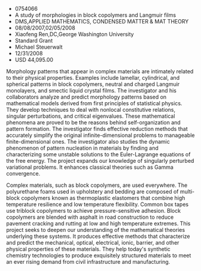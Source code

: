 
* 0754066
* A study of morphologies in block copolymers and Langmuir films
* DMS,APPLIED MATHEMATICS, CONDENSED MATTER & MAT THEORY
* 08/08/2007,02/05/2008
* Xiaofeng Ren,DC,George Washington University
* Standard Grant
* Michael Steuerwalt
* 12/31/2008
* USD 44,095.00

Morphology patterns that appear in complex materials are intimately related to
their physical properties. Examples include lamellar, cylindrical, and spherical
patterns in block copolymers, neutral and charged Langmuir monolayers, and
smectic liquid crystal films. The investigator and his collaborators analyze and
predict morphology patterns based on mathematical models derived from first
principles of statistical physics. They develop techniques to deal with nonlocal
constitutive relations, singular perturbations, and critical eigenvalues. These
mathematical phenomena are proved to be the reasons behind self-organization and
pattern formation. The investigator finds effective reduction methods that
accurately simplify the original infinite-dimensional problems to manageable
finite-dimensional ones. The investigator also studies the dynamic phenomenon of
pattern nucleation in materials by finding and characterizing some unstable
solutions to the Euler-Lagrange equations of the free energy. The project
expands our knowledge of singularly perturbed variational problems. It enhances
classical theories such as Gamma convergence.

Complex materials, such as block copolymers, are used everywhere. The
polyurethane foams used in upholstery and bedding are composed of multi-block
copolymers known as thermoplastic elastomers that combine high temperature
resilience and low temperature flexibility. Common box tapes use triblock
copolymers to achieve pressure-sensitive adhesion. Block copolymers are blended
with asphalt in road construction to reduce pavement cracking and rutting at low
and high temperature extremes. This project seeks to deepen our understanding of
the mathematical theories underlying these systems. It produces effective
methods that characterize and predict the mechanical, optical, electrical,
ionic, barrier, and other physical properties of these materials. They help
today's synthetic chemistry technologies to produce exquisitely structured
materials to meet an ever rising demand from civil infrastructure and
manufacturing.
